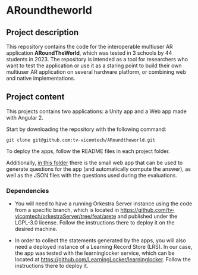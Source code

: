 # ARoundtheworld

## Project description

This repository contains the code for the interoperable multiuser AR application **ARoundTheWorld**, which was tested in 3 schools by 44 students in 2023.
The repository is intended as a tool for researchers who want to test the application or use it as a staring point to build their own multiuser AR application on several hardware platform, or combining web and native implementations.

## Project content
This projects contains two applications: a Unity app and a Web app made with Angular 2.

Start by downloading the repository with the following command:

```
git clone git@github.com:tv-vicomtech/ARoundtheworld.git
```

To deploy the apps, follow the README files in each project folder.

Additionally, [in this folder](./generate_questions/) there is the small web app that can be used to generate questions for the app (and automatically compute the answer), as well as the JSON files with the questions used during the evaluations.

### Dependencies
* You will need to have a running Orkestra Server instance using the code from a specific branch, which is located in https://github.com/tv-vicomtech/orkestraServer/tree/feat/arete and published under the LGPL-3.0 license. Follow the instructions there to deploy it on the desired machine.

* In order to collect the statements generated by the apps, you will also need a deployed instance of a Learning Record Store (LRS). In our case, the app was tested with the learninglocker service, which can be located at https://github.com/LearningLocker/learninglocker. Follow the instructions there to deploy it.
